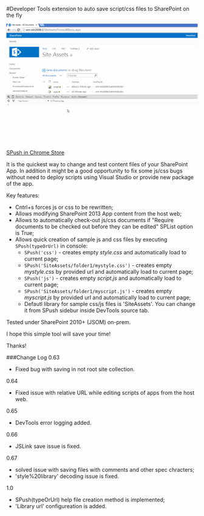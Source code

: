 
#Developer Tools extension to auto save script/css files to SharePoint on the fly

![Example](../_promo/SPush/sample.gif?raw=true "Live usage example")

[SPush in Chrome Store](https://chrome.google.com/webstore/detail/spush/bdeilgnnljmooaheogonhpggepnhhlhf)

It is the quickest way to change and test content files of your SharePoint App. 
In addition it might be a good opportunity to fix some js/css bugs without need to deploy scripts using Visual Studio or provide new package of the app.

Key features:

* Cntrl+s forces js or css to be rewritten;
* Allows modifying SharePoint 2013 App content from the host web;
* Allows to automatically check-out js/css documents if "Require documents to be checked out before they can be edited" SPList option is True;
* Allows quick creation of sample js and css files by executing `SPush(typeOrUrl)` in console:
	* `SPush('css')` - creates empty *style.css* and automatically load to current page;
	* `SPush('SiteAssets/folder1/mystyle.css')` - creates empty *mystyle.css* by provided url and automatically load to current page;
	* `SPush('js')` - creates empty *script.js* and automatically load to current page;
	* `SPush('SiteAssets/folder1/myscript.js')` - creates empty *myscript.js* by provided url and automatically load to current page;
	* Defautl library for sample css/js files is 'SiteAssets'. You can change it from SPush sidebur inside DevTools source tab.


Tested under SharePoint 2010+ (JSOM) on-prem.

I hope this simple tool will save your time!

Thanks!

###Change Log
0.63
* Fixed bug with saving in not root site collection.

0.64
* Fixed issue with relative URL while editing scripts of apps from the host web.

0.65
* DevTools error logging added.

0.66
* JSLink save issue is fixed.

0.67
* solved issue with saving files with comments and other spec chracters;
* 'style%20library' decoding issue is fixed.

1.0
* SPush(typeOrUrl) help file creation method is implemented;
* 'Library url' configureation is added.

